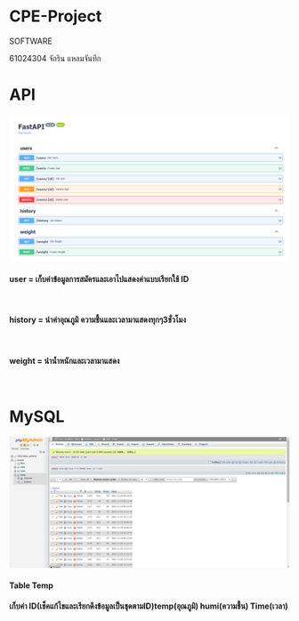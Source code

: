 # CPE-Project

<p>SOFTWARE</p>
<p>61024304 จักริน แหลมจันทึก</p>

<h1>API</h1>
<img src="Software(backend) Photo/API.PNG" >
<h4>user = เก็บค่าข้อมูลการสมัครและเอาไปแสดงค่าแบบเรียกใช้ ID</h4></br>
<h4>history = นำค่าอุณภูมิ ความชื้นและเวลามาแสดงทุกๆ3ชั่วโมง</h4></br>
<h4>weight = นำน้ำหนักและเวลามาแสดง</h4></br>

<h1>MySQL</h1>
<img src="Software(backend) Photo/MySQL_TEMP.PNG" >
<h4>Table Temp</h4>
<h4>เก็บค่า ID(เช็คแก้ไขและเรียกดึงข้อมูลเป็นชุดตามID)temp(อุณภูมิ) humi(ความชื้น) Time(เวลา) </h4>
